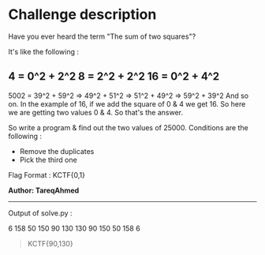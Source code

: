 # Challenge description

Have you ever heard the term "The sum of two squares"?

It's like the following :

4 = 0^2 + 2^2
8 = 2^2 + 2^2
16 = 0^2 + 4^2
----------------------------
5002 = 39^2 + 59^2 => 49^2 + 51^2 => 51^2 + 49^2 => 59^2 + 39^2
And so on. In the example of 16, if we add the square of 0 & 4 we get 16. So here we are getting two values 0 & 4. So that's the answer.

So write a program & find out the two values of 25000. Conditions are the following :

* Remove the duplicates
* Pick the third one

Flag Format : KCTF{0,1}

**Author: TareqAhmed**

-----------------------------------------------------------

Output of solve.py :

6 158
50 150 
90 130 
130 90
150 50
158 6

> KCTF{90,130}


